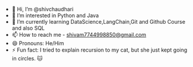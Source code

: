 - 👋 Hi, I’m @shivchaudhari
- 👀 I’m interested in Python and Java
- 🌱 I’m currently learning DataScience,LangChain,Git and Github Course and also SQL 
- 📫 How to reach me - shivam7744998850@gmail.com
- 😄 Pronouns: He/Him
- ⚡ Fun fact: I tried to explain recursion to my cat, but she just kept going in circles. 🐱

<!---
shivchaudhari-ai/shivchaudhari-ai is a ✨ special ✨ repository because its `README.md` (this file) appears on your GitHub profile.
You can click the Preview link to take a look at your changes.
--->
